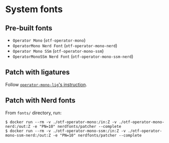 # System fonts

## Pre-built fonts

- `Operator Mono` (`otf-operator-mono`)
- `OperatorMono Nerd Font` (`otf-operator-mono-nerd`)
- `Operator Mono SSm` (`otf-operator-mono-ssm`)
- `OperatorMonoSSm Nerd Font` (`otf-operator-mono-ssm-nerd`)

## Patch with ligatures

Follow [`operator-mono-lig`'s instruction](https://github.com/kiliman/operator-mono-lig#docker).

## Patch with Nerd fonts

From `fonts/` directory, run:

```shell
$ docker run --rm -v ./otf-operator-mono:/in:Z -v ./otf-operator-mono-nerd:/out:Z -e "PN=10" nerdfonts/patcher --complete
$ docker run --rm -v ./otf-operator-mono-ssm:/in:Z -v ./otf-operator-mono-ssm-nerd:/out:Z -e "PN=10" nerdfonts/patcher --complete
```
